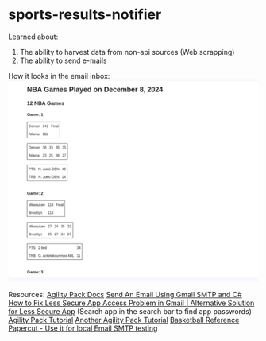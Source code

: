 # sports-results-notifier

Learned about:
1. The ability to harvest data from non-api sources (Web scrapping)
2. The ability to send e-mails

How it looks in the email inbox:
![alt text](image.png)

Resources:
[Agility Pack Docs](https://html-agility-pack.net/)
[Send An Email Using Gmail SMTP and C#](https://www.c-sharpcorner.com/blogs/send-email-using-gmail-smtp)
[How to Fix Less Secure App Access Problem in Gmail | Alternative Solution for Less Secure App](https://www.youtube.com/watch?v=Gu4ifdBkrNM) (Search app in the search bar to find app passwords)
[Agility Pack Tutorial](https://www.youtube.com/watch?v=oMM0yzyi4Do)
[Another Agility Pack Tutorial](https://www.youtube.com/watch?v=wbBuB7-BaXw)
[Basketball Reference](https://www.basketball-reference.com/boxscores/)
[Papercut - Use it for local Email SMTP testing](https://github.com/ChangemakerStudios/Papercut-SMTP)


